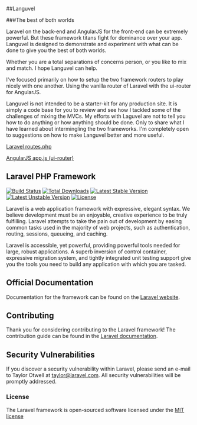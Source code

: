 ##Languvel

###The best of both worlds

Laravel on the back-end and AngularJS for the front-end can be extremely powerful. But these framework titans fight for dominance over your app. Languvel is designed to demonstrate and experiment with what can be done to give you the best of both worlds.

Whether you are a total separations of concerns person, or you like to mix and match. I hope Languvel can help.

I've focused primarily on how to setup the two framework routers to play nicely with one another. Using the vanilla router of Laravel with the ui-router for AngularJS.

Languvel is not intended to be a starter-kit for any production site. It is simply a code base for you to review and see how I tackled some of the challenges of mixing the MVCs. My efforts with Laguvel are not to tell you how to do anything or how anything should be done. Only to share what I have learned about intermingling the two frameworks. I'm completely open to suggestions on how to make Languvel better and more useful.

[Laravel routes.php](https://github.com/bgaeddert/languvel/blob/master/app/Http/routes.php)

[AngularJS app.js (ui-router)](https://github.com/bgaeddert/languvel/blob/master/public/app.js)


## Laravel PHP Framework

[![Build Status](https://travis-ci.org/laravel/framework.svg)](https://travis-ci.org/laravel/framework)
[![Total Downloads](https://poser.pugx.org/laravel/framework/d/total.svg)](https://packagist.org/packages/laravel/framework)
[![Latest Stable Version](https://poser.pugx.org/laravel/framework/v/stable.svg)](https://packagist.org/packages/laravel/framework)
[![Latest Unstable Version](https://poser.pugx.org/laravel/framework/v/unstable.svg)](https://packagist.org/packages/laravel/framework)
[![License](https://poser.pugx.org/laravel/framework/license.svg)](https://packagist.org/packages/laravel/framework)

Laravel is a web application framework with expressive, elegant syntax. We believe development must be an enjoyable, creative experience to be truly fulfilling. Laravel attempts to take the pain out of development by easing common tasks used in the majority of web projects, such as authentication, routing, sessions, queueing, and caching.

Laravel is accessible, yet powerful, providing powerful tools needed for large, robust applications. A superb inversion of control container, expressive migration system, and tightly integrated unit testing support give you the tools you need to build any application with which you are tasked.

## Official Documentation

Documentation for the framework can be found on the [Laravel website](http://laravel.com/docs).

## Contributing

Thank you for considering contributing to the Laravel framework! The contribution guide can be found in the [Laravel documentation](http://laravel.com/docs/contributions).

## Security Vulnerabilities

If you discover a security vulnerability within Laravel, please send an e-mail to Taylor Otwell at taylor@laravel.com. All security vulnerabilities will be promptly addressed.

### License

The Laravel framework is open-sourced software licensed under the [MIT license](http://opensource.org/licenses/MIT)
